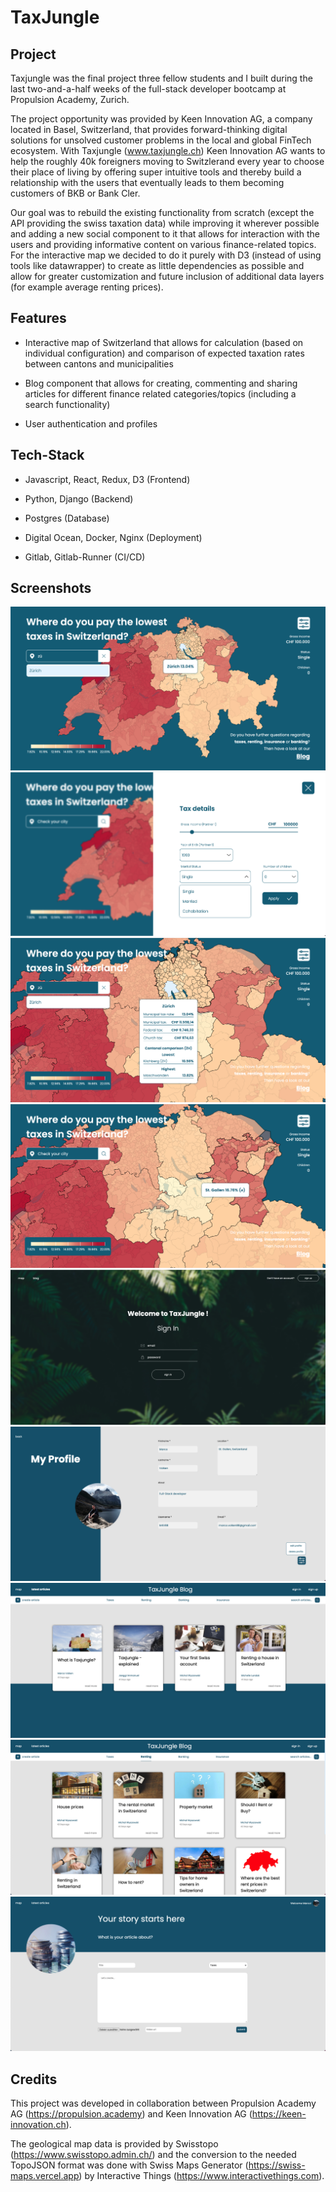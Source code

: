 # TaxJungle
## Project

Taxjungle was the final project three fellow students and I built during the last two-and-a-half weeks of the full-stack developer bootcamp at Propulsion Academy, Zurich.

The project opportunity was provided by Keen Innovation AG, a company located in Basel, Switzerland, that provides forward-thinking digital solutions for unsolved customer problems in the local and global FinTech ecosystem. With Taxjungle (www.taxjungle.ch) Keen Innovation AG wants to help the roughly 40k foreigners moving to Switzlerand every year to choose their place of living by offering super intuitive tools and thereby build a relationship with the users that eventually leads to them becoming customers of BKB or Bank Cler.

Our goal was to rebuild the existing functionality from scratch (except the API providing the swiss taxation data) while improving it wherever possible and adding a new social component to it that allows for interaction with the users and providing informative content on various finance-related topics. For the interactive map we decided to do it purely with D3 (instead of using tools like datawrapper) to create as little dependencies as possible and allow for greater customization and future inclusion of additional data layers (for example average renting prices).

## Features

* Interactive map of Switzerland that allows for calculation (based on individual configuration) and comparison of expected taxation rates between cantons and municipalities

* Blog component that allows for creating, commenting and sharing articles for different finance related categories/topics (including a search functionality)

* User authentication and profiles

## Tech-Stack

* Javascript, React, Redux, D3 (Frontend)

* Python, Django (Backend)

* Postgres (Database)

* Digital Ocean, Docker, Nginx (Deployment)

* Gitlab, Gitlab-Runner (CI/CD)

## Screenshots
![map](/screenshots/map2.png?raw=true)
![map](/screenshots/map1.png?raw=true)
![map](/screenshots/map3.png?raw=true)
![map](/screenshots/map4.png?raw=true)
![map](/screenshots/authentication.png?raw=true)
![map](/screenshots/profile.png?raw=true)
![map](/screenshots/blog1.png?raw=true)
![map](/screenshots/blog2.png?raw=true)
![map](/screenshots/blog3.png?raw=true)

## Credits

This project was developed in collaboration between Propulsion Academy AG (https://propulsion.academy) and Keen Innovation AG (https://keen-innovation.ch).

The geological map data is provided by Swisstopo (https://www.swisstopo.admin.ch/) and the conversion to the needed TopoJSON format was done with Swiss Maps Generator (https://swiss-maps.vercel.app) by Interactive Things (https://www.interactivethings.com).
